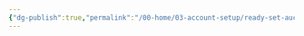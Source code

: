 ```yaml
---
{"dg-publish":true,"permalink":"/00-home/03-account-setup/ready-set-auction/post-setup-tasks/"}
---
```


